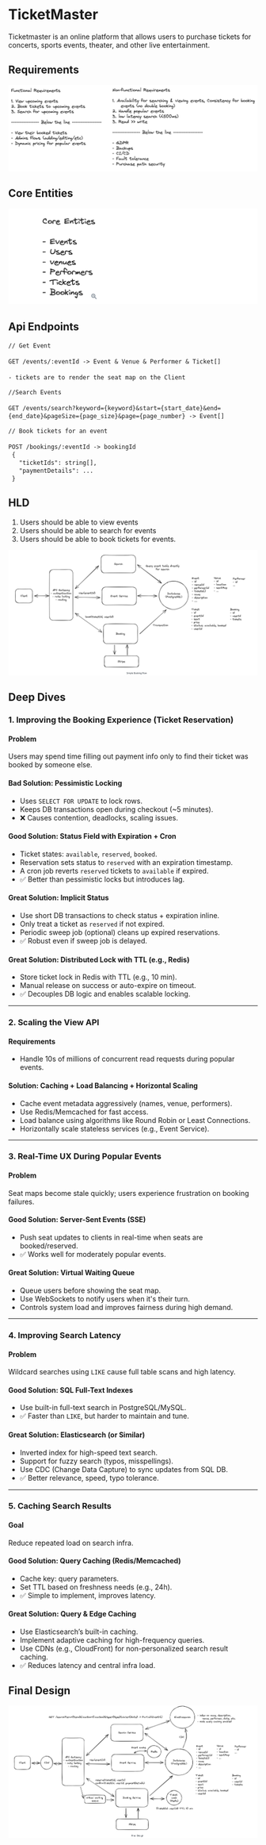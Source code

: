 # TicketMaster
Ticketmaster is an online platform that allows users to purchase tickets for concerts, sports events, theater, and other live entertainment.

## Requirements
![alt text](image-13.png)

## Core Entities
![alt text](image-14.png)

## Api Endpoints
```
// Get Event

GET /events/:eventId -> Event & Venue & Performer & Ticket[]

- tickets are to render the seat map on the Client
```

```
//Search Events

GET /events/search?keyword={keyword}&start={start_date}&end={end_date}&pageSize={page_size}&page={page_number} -> Event[]

```

```
// Book tickets for an event

POST /bookings/:eventId -> bookingId
 {
   "ticketIds": string[], 
   "paymentDetails": ...
 }
```

## HLD
1) Users should be able to view events
2) Users should be able to search for events
3) Users should be able to book tickets for events. 

![alt text](image-15.png)

## Deep Dives

### 1. Improving the Booking Experience (Ticket Reservation)

#### Problem
Users may spend time filling out payment info only to find their ticket was booked by someone else.

#### Bad Solution: Pessimistic Locking
- Uses `SELECT FOR UPDATE` to lock rows.
- Keeps DB transactions open during checkout (~5 minutes).
- ❌ Causes contention, deadlocks, scaling issues.

#### Good Solution: Status Field with Expiration + Cron
- Ticket states: `available`, `reserved`, `booked`.
- Reservation sets status to `reserved` with an expiration timestamp.
- A cron job reverts `reserved` tickets to `available` if expired.
- ✅ Better than pessimistic locks but introduces lag.

#### Great Solution: Implicit Status
- Use short DB transactions to check status + expiration inline.
- Only treat a ticket as `reserved` if not expired.
- Periodic sweep job (optional) cleans up expired reservations.
- ✅ Robust even if sweep job is delayed.

#### Great Solution: Distributed Lock with TTL (e.g., Redis)
- Store ticket lock in Redis with TTL (e.g., 10 min).
- Manual release on success or auto-expire on timeout.
- ✅ Decouples DB logic and enables scalable locking.

---

### 2. Scaling the View API

#### Requirements
- Handle 10s of millions of concurrent read requests during popular events.

#### Solution: Caching + Load Balancing + Horizontal Scaling
- Cache event metadata aggressively (names, venue, performers).
- Use Redis/Memcached for fast access.
- Load balance using algorithms like Round Robin or Least Connections.
- Horizontally scale stateless services (e.g., Event Service).

---

### 3. Real-Time UX During Popular Events

#### Problem
Seat maps become stale quickly; users experience frustration on booking failures.

#### Good Solution: Server-Sent Events (SSE)
- Push seat updates to clients in real-time when seats are booked/reserved.
- ✅ Works well for moderately popular events.

#### Great Solution: Virtual Waiting Queue
- Queue users before showing the seat map.
- Use WebSockets to notify users when it's their turn.
- Controls system load and improves fairness during high demand.

---

### 4. Improving Search Latency

#### Problem
Wildcard searches using `LIKE` cause full table scans and high latency.

#### Good Solution: SQL Full-Text Indexes
- Use built-in full-text search in PostgreSQL/MySQL.
- ✅ Faster than `LIKE`, but harder to maintain and tune.

#### Great Solution: Elasticsearch (or Similar)
- Inverted index for high-speed text search.
- Support for fuzzy search (typos, misspellings).
- Use CDC (Change Data Capture) to sync updates from SQL DB.
- ✅ Better relevance, speed, typo tolerance.

---

### 5. Caching Search Results

#### Goal
Reduce repeated load on search infra.

#### Good Solution: Query Caching (Redis/Memcached)
- Cache key: query parameters.
- Set TTL based on freshness needs (e.g., 24h).
- ✅ Simple to implement, improves latency.

#### Great Solution: Query & Edge Caching
- Use Elasticsearch’s built-in caching.
- Implement adaptive caching for high-frequency queries.
- Use CDNs (e.g., CloudFront) for non-personalized search result caching.
- ✅ Reduces latency and central infra load.


## Final Design
![alt text](image-16.png)